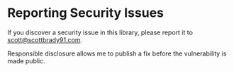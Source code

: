 # Reporting Security Issues

If you discover a security issue in this library, please report it to scott@scottbrady91.com.

Responsible disclosure allows me to publish a fix before the vulnerability is made public.
